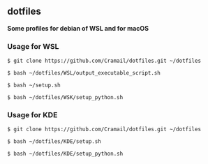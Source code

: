 ## dotfiles
__Some profiles for debian of WSL and for macOS__
### Usage for WSL
`$ git clone https://github.com/Cramail/dotfiles.git ~/dotfiles`

`$ bash ~/dotfiles/WSL/output_executable_script.sh`

`$ bash ~/setup.sh`

`$ bash ~/dotfiles/WSK/setup_python.sh`

### Usage for KDE
`$ git clone https://github.com/Cramail/dotfiles.git ~/dotfiles`

`$ bash ~/dotfiles/KDE/setup.sh`

`$ bash ~/dotfiles/KDE/setup_python.sh`
